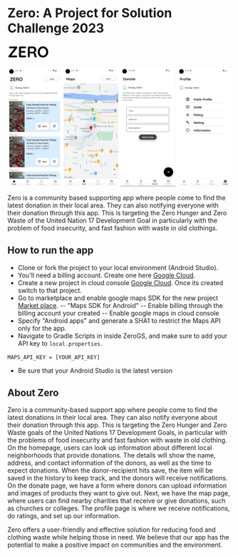 # Zero: A Project for Solution Challenge 2023

![zero.PNG](Zero%20Problem%20Statement%20c4766c2a307c4826a6372a0ae614d716/zero.png)

![Untitled](Zero%20Problem%20Statement%20c4766c2a307c4826a6372a0ae614d716/screenshot.png)

Zero is a community based supporting app where people come to find the latest donation in their local area. They can also notifying everyone with their donation through this app. This is targeting the Zero Hunger and Zero Waste of the United Nation 17 Development Goal in particularly with the problem of food insecurity, and fast fashion with waste in old clothings. 

## How to run the app
- Clone or fork the project to your local environment (Android Studio).
- You'll need a billing account. Create one here [Google Cloud](https://console.cloud.google.com/billing).
- Create a new project in cloud console [Google Cloud](https://console.cloud.google.com/). Once its created switch to that project.
- Go to marketplace and enable google maps SDK for the new project [Market place](https://console.cloud.google.com/marketplace).
-- "Maps SDK for Android"
-- Enable billing through the billing account your created
-- Enable google maps in cloud console
- Specify "Android apps" and generate a SHA1 to restrict the Maps API only for the app.
- Navigate to Gradle Scripts in inside ZeroGS, and make sure to add your API key to `local.properties`.
```
MAPS_API_KEY = [YOUR_API_KEY]
```
- Be sure that your Android Studio is the latest version


## About Zero
Zero is a community-based support app where people come to find the latest donations in their local area. They can also notify everyone about their donation through this app. This is targeting the Zero Hunger and Zero Waste goals of the United Nations 17 Development Goals, in particular with the problems of food insecurity and fast fashion with waste in old clothing.
On the homepage, users can look up information about different local neighborhoods that provide donations. The details will show the name, address, and contact information of the donors, as well as the time to expect donations. When the donor-recipient hits save, the item will be saved in the history to keep track, and the donors will receive notifications. On the donate page, we have a form where donors can upload information and images of products they want to give out. Next, we have the map page, where users can find nearby charities that receive or give donations, such as churches or colleges. The profile page is where we receive notifications, do ratings, and set up our information.

Zero offers a user-friendly and effective solution for reducing food and clothing waste while helping those in need. We believe that our app has the potential to make a positive impact on communities and the environment.
